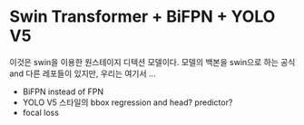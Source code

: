 # Swin Transformer + BiFPN + YOLO V5

이것은 swin을 이용한 원스테이지 디텍션 모델이다. 모델의 백본을 swin으로 하는 공식 and 다른 레포들이 있지만, 우리는 여기서 ...
* BiFPN instead of FPN
* YOLO V5 스타일의 bbox regression and head? predictor?
* focal loss


